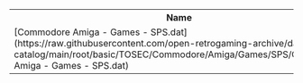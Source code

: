 <table>
<tr><th>Name</th><th>Size</th></tr>
<tr><td>
[Commodore Amiga - Games - SPS.dat](https://raw.githubusercontent.com/open-retrogaming-archive/dat-catalog/main/root/basic/TOSEC/Commodore/Amiga/Games/SPS/Commodore Amiga - Games - SPS.dat)
</td><td>1419116</td></tr>
</table>
